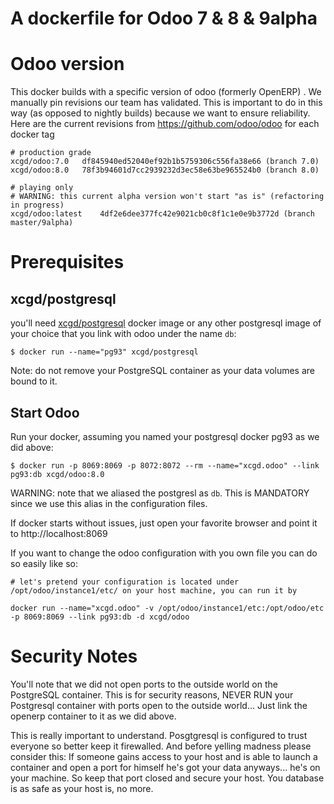 A dockerfile for Odoo 7 & 8 & 9alpha
====================================

Odoo version
============

This docker builds with a specific version of odoo (formerly OpenERP) . We manually pin revisions our team has validated.
This is important to do in this way (as opposed to nightly builds) because we want to ensure reliability.
Here are the current revisions from https://github.com/odoo/odoo for each docker tag

    # production grade
    xcgd/odoo:7.0	df845940ed52040ef92b1b5759306c556fa38e66 (branch 7.0)
    xcgd/odoo:8.0	78f3b94601d7cc2939232d3ec58e63be965524b0 (branch 8.0)

    # playing only
    # WARNING: this current alpha version won't start "as is" (refactoring in progress)
    xcgd/odoo:latest	4df2e6dee377fc42e9021cb0c8f1c1e0e9b3772d (branch master/9alpha)

Prerequisites
=============

xcgd/postgresql
---------------

you'll need [xcgd/postgresql][1] docker image or any other postgresql image of your choice that you link with odoo under the name `db`:

    $ docker run --name="pg93" xcgd/postgresql

Note: do not remove your PostgreSQL container as your data volumes are bound to it.

Start Odoo
----------

Run your docker, assuming you named your postgresql docker pg93 as we did above:

    $ docker run -p 8069:8069 -p 8072:8072 --rm --name="xcgd.odoo" --link pg93:db xcgd/odoo:8.0 


WARNING: note that we aliased the postgresl as ``db``. This is MANDATORY since we use this alias in the configuration files.

If docker starts without issues, just open your favorite browser and point it to http://localhost:8069

If you want to change the odoo configuration with you own file you can do so easily like so: 

    # let's pretend your configuration is located under /opt/odoo/instance1/etc/ on your host machine, you can run it by

    docker run --name="xcgd.odoo" -v /opt/odoo/instance1/etc:/opt/odoo/etc -p 8069:8069 --link pg93:db -d xcgd/odoo


Security Notes
==============

You'll note that we did not open ports to the outside world on the PostgreSQL container. This is for security reasons, NEVER RUN your Postgresql container with ports open to the outside world... Just link the openerp container to it as we did above.

This is really important to understand. Posgtgresql is configured to trust everyone so better keep it firewalled. And before yelling madness please consider this: If someone gains access to your host and is able to launch a container and open a port for himself he's got your data anyways... he's on your machine. So keep that port closed and secure your host. You database is as safe as your host is, no more.


  [1]: https://registry.hub.docker.com/u/xcgd/postgresql/

